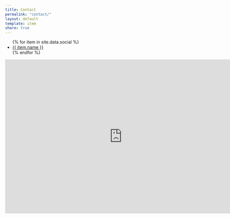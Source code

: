 ```yaml
---
title: Contact
permalink: "contact/"
layout: default
template: item
share: true
---
```


<ul class="grid-item">
  	{% for item in site.data.social %}
  		<li><a class="btn btn--block btn-primary--outline" href="{{ item.link }}" class="btn btn--block btn-primary--outline t-heading "><i class="fa {{ item.icon }}"> </i>
      		{{ item.name }}
    		</a>
    	</li>
  	{% endfor %}
</ul>
 

<iframe src="https://docs.google.com/forms/d/e/1FAIpQLSe1pkpG80Qba0SxGlsnRdcBlICncnAf2DLdgXc46YjHENNkYg/viewform?embedded=true" width="760" height="500" frameborder="0" marginheight="0" marginwidth="0">Caricamento in corso...</iframe>